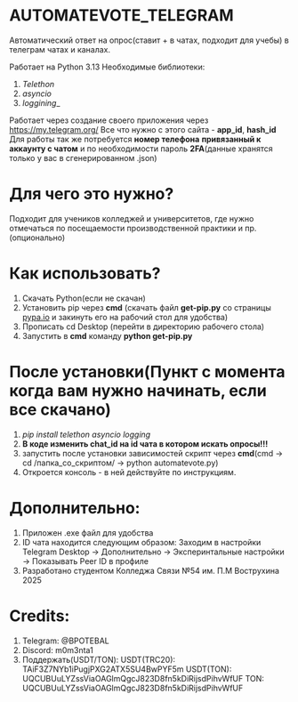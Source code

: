 # AUTOMATEVOTE_TELEGRAM
Автоматический ответ на опрос(ставит + в чатах, подходит для учебы) в телеграм чатах и каналах.

Работает на Python 3.13
Необходимые библиотеки:
1. _Telethon_
2. _asyncio_
3. _loggining__

Работает через создание своего приложения через https://my.telegram.org/
Все что нужно с этого сайта - **app_id**, **hash_id**
Для работы так же потребуется **номер телефона** **привязанный к аккаунту с чатом** и по необходимости пароль **2FA**(данные хранятся только у вас в сгенерированном .json)



# Для чего это нужно? 

Подходит для учеников колледжей и университетов, где нужно отмечаться по посещаемости производственной практики и пр.(опционально)

# Как использовать?
1. Скачать Python(если не скачан)
2. Установить pip через **cmd** (скачать файл **get-pip.py** со страницы [pypa.io](https://bootstrap.pypa.io/) и закинуть его на рабочий стол для удобства) 
3. Прописать cd Desktop (перейти в директорию рабочего стола)
4. Запустить в **cmd** команду **python get-pip.py**
# После установки(Пункт с момента когда вам нужно начинать, если все скачано)
1. _pip install telethon asyncio logging_
2. **В коде изменить chat_id на id чата в котором искать опросы!!!**
3. запустить после установки зависимостей скрипт через **cmd**(cmd -> cd /папка_со_скриптом/ -> python automatevote.py)
4. Откроется консоль - в ней действуйте по инструкциям.

# Дополнительно:
1. Приложен .exe файл для удобства
2. ID чата находится следующим образом: Заходим в настройки Telegram Desktop -> Дополнительно -> Эксперинтальные настройки -> Показывать Peer ID в профиле
3. Разработано студентом Колледжа Связи №54 им. П.М Вострухина 2025
# Credits:
1. Telegram: @BPOTEBAL
2. Discord: m0m3nta1
3. Поддержать(USDT/TON):
USDT(TRC20): TAiF3Z7NYb1iPugjPXG2ATX5SU4BwPYF5m
USDT(TON): UQCUBUuLYZssViaOAGlmQgcJ823D8fn5kDiRijsdPihvWfUF
TON: UQCUBUuLYZssViaOAGlmQgcJ823D8fn5kDiRijsdPihvWfUF
